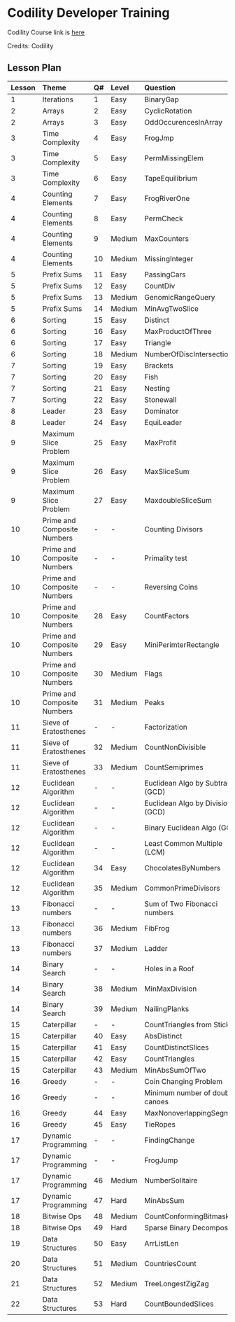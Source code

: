 # Codility Developer Training

Codility Course link is [here](https://app.codility.com/programmers/)

Credits: Codility
 
## Lesson Plan

| Lesson | Theme |  Q#  | Level | Question |
|:-------|:------|:-----|:------|:---------|
| 1 | Iterations | 1 | Easy | BinaryGap |
| 2 | Arrays | 2 | Easy | CyclicRotation |
| 2 | Arrays | 3 | Easy | OddOccurencesInArray |
| 3 | Time Complexity | 4 | Easy | FrogJmp |
| 3 | Time Complexity | 5 | Easy | PermMissingElem |
| 3 | Time Complexity | 6 | Easy | TapeEquilibrium |
| 4 | Counting Elements | 7 | Easy | FrogRiverOne |
| 4 | Counting Elements | 8 | Easy | PermCheck |
| 4 | Counting Elements | 9 | Medium | MaxCounters |
| 4 | Counting Elements | 10 | Medium | MissingInteger |
| 5 | Prefix Sums | 11 | Easy | PassingCars |
| 5 | Prefix Sums | 12 | Easy | CountDiv |
| 5 | Prefix Sums | 13 | Medium | GenomicRangeQuery |
| 5 | Prefix Sums | 14 | Medium | MinAvgTwoSlice |
| 6 | Sorting | 15 | Easy | Distinct |
| 6 | Sorting | 16 | Easy | MaxProductOfThree |
| 6 | Sorting | 17 | Easy | Triangle |
| 6 | Sorting | 18 | Medium | NumberOfDiscIntersections |
| 7 | Sorting | 19 | Easy | Brackets |
| 7 | Sorting | 20 | Easy | Fish |
| 7 | Sorting | 21 | Easy | Nesting |
| 7 | Sorting | 22 | Easy | Stonewall |
| 8 | Leader | 23 | Easy | Dominator |
| 8 | Leader | 24 | Easy | EquiLeader |
| 9 | Maximum Slice Problem | 25 | Easy | MaxProfit |
| 9 | Maximum Slice Problem | 26 | Easy | MaxSliceSum |
| 9 | Maximum Slice Problem | 27 | Easy | MaxdoubleSliceSum |
| 10 | Prime and Composite Numbers | - | - | Counting Divisors |
| 10 | Prime and Composite Numbers | - | - | Primality test |
| 10 | Prime and Composite Numbers | - | - | Reversing Coins |
| 10 | Prime and Composite Numbers | 28 | Easy | CountFactors |
| 10 | Prime and Composite Numbers | 29 | Easy | MiniPerimterRectangle |
| 10 | Prime and Composite Numbers | 30 | Medium | Flags |
| 10 | Prime and Composite Numbers | 31 | Medium | Peaks |
| 11 | Sieve of Eratosthenes | - | - | Factorization |
| 11 | Sieve of Eratosthenes | 32 | Medium | CountNonDivisible |
| 11 | Sieve of Eratosthenes | 33 | Medium | CountSemiprimes |
| 12 | Euclidean Algorithm | - | - | Euclidean Algo by Subtraction (GCD) |
| 12 | Euclidean Algorithm | - | - | Euclidean Algo by Division (GCD) |
| 12 | Euclidean Algorithm | - | - | Binary Euclidean Algo (GCD) |
| 12 | Euclidean Algorithm | - | - | Least Common Multiple (LCM) |
| 12 | Euclidean Algorithm | 34 | Easy | ChocolatesByNumbers |
| 12 | Euclidean Algorithm | 35 | Medium | CommonPrimeDivisors |
| 13 | Fibonacci numbers | - | - | Sum of Two Fibonacci numbers |
| 13 | Fibonacci numbers | 36 | Medium | FibFrog |
| 13 | Fibonacci numbers | 37 | Medium | Ladder |
| 14 | Binary Search | - | - | Holes in a Roof |
| 14 | Binary Search | 38 | Medium | MinMaxDivision |
| 14 | Binary Search | 39 | Medium | NailingPlanks |
| 15 | Caterpillar | - | - | CountTriangles from Sticks |
| 15 | Caterpillar | 40 | Easy | AbsDistinct |
| 15 | Caterpillar | 41 | Easy | CountDistinctSlices |
| 15 | Caterpillar | 42 | Easy | CountTriangles |
| 15 | Caterpillar | 43 | Medium | MinAbsSumOfTwo |
| 16 | Greedy | - | - | Coin Changing Problem |
| 16 | Greedy | - | - | Minimum number of double canoes |
| 16 | Greedy | 44 | Easy | MaxNonoverlappingSegments |
| 16 | Greedy | 45 | Easy | TieRopes |
| 17 | Dynamic Programming | - | - | FindingChange |
| 17 | Dynamic Programming | - | - | FrogJump |
| 17 | Dynamic Programming | 46 | Medium | NumberSolitaire |
| 17 | Dynamic Programming | 47 | Hard | MinAbsSum |
| 18 | Bitwise Ops | 48 | Medium | CountConformingBitmasks |
| 18 | Bitwise Ops | 49 | Hard | Sparse Binary Decomposition |
| 19 | Data Structures | 50 | Easy | ArrListLen |
| 20 | Data Structures | 51 | Medium | CountriesCount |
| 21 | Data Structures | 52 | Medium | TreeLongestZigZag |
| 22 | Data Structures | 53 | Hard | CountBoundedSlices |